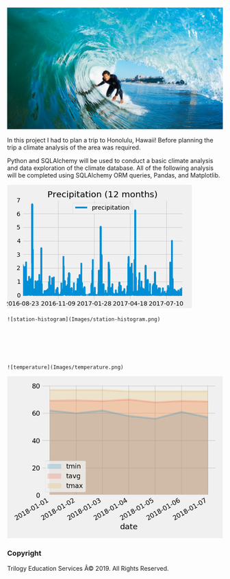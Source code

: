 

![surfs-up.png](Images/surfs-up.png)

In this project I had to plan a trip to Honolulu, Hawaii! Before planning the trip a climate analysis of the area was required. 

Python and SQLAlchemy will be used to conduct a basic climate analysis and data exploration of the climate database. All of the following analysis will be completed using SQLAlchemy ORM queries, Pandas, and Matplotlib.



  ![precipitation](Images/precipitation.png)



    ![station-histogram](Images/station-histogram.png)






    ![temperature](Images/temperature.png)



  ![daily-normals](Images/daily-normals.png)

### Copyright

Trilogy Education Services Â© 2019. All Rights Reserved.
